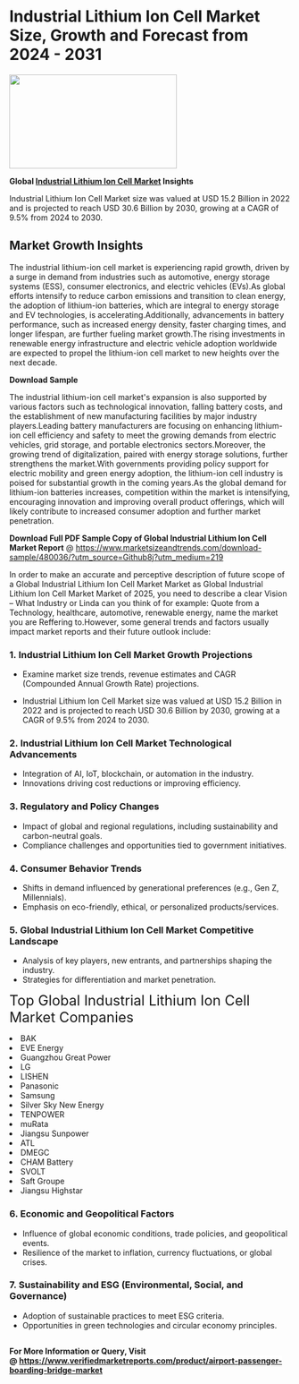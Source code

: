 <H1>Industrial Lithium Ion Cell Market Size, Growth and Forecast from 2024 - 2031</H1><img class="aligncenter size-medium wp-image-584254" src="https://thirdeyenews.in/wp-content/uploads/2024/09/Global-Market-Research-300x168.jpeg" alt="" width="300" height="168" /><p><strong>Global&nbsp;<a href="https://www.marketsizeandtrends.com/download-sample/480036/?utm_source=Github8j?utm_medium=219">Industrial Lithium Ion Cell Market</a> Insights</strong></p><p>Industrial Lithium Ion Cell Market size was valued at USD 15.2 Billion in 2022 and is projected to reach USD 30.6 Billion by 2030, growing at a CAGR of 9.5% from 2024 to 2030.</p><p><h2>Market Growth Insights</h2> <p>The industrial lithium-ion cell market is experiencing rapid growth, driven by a surge in demand from industries such as automotive, energy storage systems (ESS), consumer electronics, and electric vehicles (EVs).As global efforts intensify to reduce carbon emissions and transition to clean energy, the adoption of lithium-ion batteries, which are integral to energy storage and EV technologies, is accelerating.Additionally, advancements in battery performance, such as increased energy density, faster charging times, and longer lifespan, are further fueling market growth.The rising investments in renewable energy infrastructure and electric vehicle adoption worldwide are expected to propel the lithium-ion cell market to new heights over the next decade.</p> <p><strong>Download Sample</strong></p> <p>The industrial lithium-ion cell market's expansion is also supported by various factors such as technological innovation, falling battery costs, and the establishment of new manufacturing facilities by major industry players.Leading battery manufacturers are focusing on enhancing lithium-ion cell efficiency and safety to meet the growing demands from electric vehicles, grid storage, and portable electronics sectors.Moreover, the growing trend of digitalization, paired with energy storage solutions, further strengthens the market.With governments providing policy support for electric mobility and green energy adoption, the lithium-ion cell industry is poised for substantial growth in the coming years.As the global demand for lithium-ion batteries increases, competition within the market is intensifying, encouraging innovation and improving overall product offerings, which will likely contribute to increased consumer adoption and further market penetration.</p> <p><span class=""><strong>Download Full PDF Sample Copy of Global Industrial Lithium Ion Cell Market Report</strong> @ <a href="https://www.marketsizeandtrends.com/download-sample/480036/?utm_source=Github8j?utm_medium=219" target="_blank">https://www.marketsizeandtrends.com/download-sample/480036/?utm_source=Github8j?utm_medium=219</a></span></p><p>In order to make an accurate and perceptive description of future scope of a Global&nbsp;Industrial Lithium Ion Cell Market Market as Global&nbsp;Industrial Lithium Ion Cell Market Market of 2025, you need to describe a clear Vision &ndash; What Industry or Linda can you think of for example: Quote from a Technology, healthcare, automotive, renewable energy, name the market you are Reffering to.However, some general trends and factors usually impact market reports and their future outlook include:</p><h3>1.&nbsp;<strong>Industrial Lithium Ion Cell Market Growth Projections</strong></h3><ul><li>Examine market size trends, revenue estimates and CAGR (Compounded Annual Growth Rate) projections.</li><li><p>Industrial Lithium Ion Cell Market size was valued at USD 15.2 Billion in 2022 and is projected to reach USD 30.6 Billion by 2030, growing at a CAGR of 9.5% from 2024 to 2030.</p></li></ul><h3>2.&nbsp;<strong>Industrial Lithium Ion Cell Market Technological Advancements</strong></h3><ul><li>Integration of AI, IoT, blockchain, or automation in the industry.</li><li>Innovations driving cost reductions or improving efficiency.</li></ul><h3>3.&nbsp;<strong>Regulatory and Policy Changes</strong></h3><ul><li>Impact of global and regional regulations, including sustainability and carbon-neutral goals.</li><li>Compliance challenges and opportunities tied to government initiatives.</li></ul><h3>4.&nbsp;<strong>Consumer Behavior Trends</strong></h3><ul><li>Shifts in demand influenced by generational preferences (e.g., Gen Z, Millennials).</li><li>Emphasis on eco-friendly, ethical, or personalized products/services.</li></ul><h3>5.&nbsp;<strong>Global Industrial Lithium Ion Cell Market Competitive Landscape</strong></h3><ul><li>Analysis of key players, new entrants, and partnerships shaping the industry.</li><li>Strategies for differentiation and market penetration.</li></ul><p data-pm-slice="1 1 []"><span style="color: inherit; font-family: inherit; font-size: 25px;">Top Global Industrial Lithium Ion Cell Market Companies</span></p><div class="" data-test-id=""><p><li>BAK</li><li> EVE Energy</li><li> Guangzhou Great Power</li><li> LG</li><li> LISHEN</li><li> Panasonic</li><li> Samsung</li><li> Silver Sky New Energy</li><li> TENPOWER</li><li> muRata</li><li> Jiangsu Sunpower</li><li> ATL</li><li> DMEGC</li><li> CHAM Battery</li><li> SVOLT</li><li> Saft Groupe</li><li> Jiangsu Highstar</li></p></div><h3>6.&nbsp;<strong>Economic and Geopolitical Factors</strong></h3><ul><li>Influence of global economic conditions, trade policies, and geopolitical events.</li><li>Resilience of the market to inflation, currency fluctuations, or global crises.</li></ul><h3>7.&nbsp;<strong>Sustainability and ESG (Environmental, Social, and Governance)</strong></h3><ul><li>Adoption of sustainable practices to meet ESG criteria.</li><li>Opportunities in green technologies and circular economy principles.</li></ul><h2><strong style="font-size: 14px;">For More Information or Query, Visit @&nbsp;</strong><a style="background-color: #ffffff; font-size: 14px;" href="https://www.marketsizeandtrends.com/report/industrial-lithium-ion-cell-market/" target="_blank">https://www.verifiedmarketreports.com/product/airport-passenger-boarding-bridge-market</a></h2>